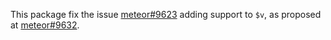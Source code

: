 This package fix the issue [meteor#9623](https://github.com/meteor/meteor/issues/9623) adding support to `$v`, as proposed at [meteor#9632](https://github.com/meteor/meteor/pull/9632).
